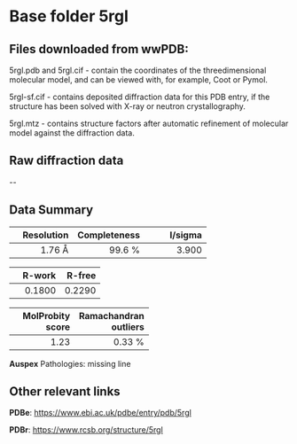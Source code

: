 # Base folder 5rgl

## Files downloaded from wwPDB:

5rgl.pdb and 5rgl.cif - contain the coordinates of the threedimensional molecular model, and can be viewed with, for example, Coot or Pymol.

5rgl-sf.cif - contains deposited diffraction data for this PDB entry, if the structure has been solved with X-ray or neutron crystallography.

5rgl.mtz - contains structure factors after automatic refinement of molecular model against the diffraction data.

## Raw diffraction data

--<br> 

## Data Summary
|   | Resolution | Completeness| I/sigma |
|---|-------------:|----------------:|--------------:|
|   |1.76 Å|99.6  %|<img width=50/>3.900|

|   | **R-work**| **R-free**   
|---|-------------:|----------------:|           
||0.1800|0.2290|

|   |**MolProbity<br>score**| **Ramachandran<br>outliers** 
|---|-------------:|----------------:|
||1.23|0.33 %|

**Auspex** Pathologies: missing line

 

## Other relevant links 
**PDBe**:  https://www.ebi.ac.uk/pdbe/entry/pdb/5rgl
 
**PDBr**: https://www.rcsb.org/structure/5rgl 

